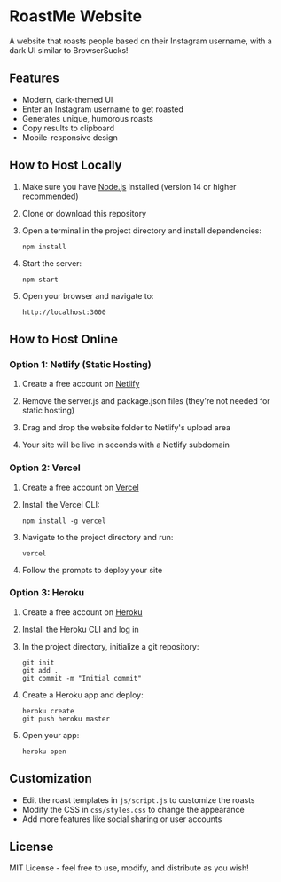 # RoastMe Website

A website that roasts people based on their Instagram username, with a dark UI similar to BrowserSucks!

## Features

- Modern, dark-themed UI
- Enter an Instagram username to get roasted
- Generates unique, humorous roasts
- Copy results to clipboard
- Mobile-responsive design

## How to Host Locally

1. Make sure you have [Node.js](https://nodejs.org/) installed (version 14 or higher recommended)

2. Clone or download this repository

3. Open a terminal in the project directory and install dependencies:
   ```
   npm install
   ```

4. Start the server:
   ```
   npm start
   ```

5. Open your browser and navigate to:
   ```
   http://localhost:3000
   ```

## How to Host Online

### Option 1: Netlify (Static Hosting)

1. Create a free account on [Netlify](https://www.netlify.com/)

2. Remove the server.js and package.json files (they're not needed for static hosting)

3. Drag and drop the website folder to Netlify's upload area

4. Your site will be live in seconds with a Netlify subdomain

### Option 2: Vercel

1. Create a free account on [Vercel](https://vercel.com/)

2. Install the Vercel CLI:
   ```
   npm install -g vercel
   ```

3. Navigate to the project directory and run:
   ```
   vercel
   ```

4. Follow the prompts to deploy your site

### Option 3: Heroku

1. Create a free account on [Heroku](https://www.heroku.com/)

2. Install the Heroku CLI and log in

3. In the project directory, initialize a git repository:
   ```
   git init
   git add .
   git commit -m "Initial commit"
   ```

4. Create a Heroku app and deploy:
   ```
   heroku create
   git push heroku master
   ```

5. Open your app:
   ```
   heroku open
   ```

## Customization

- Edit the roast templates in `js/script.js` to customize the roasts
- Modify the CSS in `css/styles.css` to change the appearance
- Add more features like social sharing or user accounts

## License

MIT License - feel free to use, modify, and distribute as you wish! 